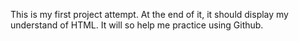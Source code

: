 This is my first project attempt.
At the end of it, it should display my understand of HTML.
It will so help me practice using Github.
